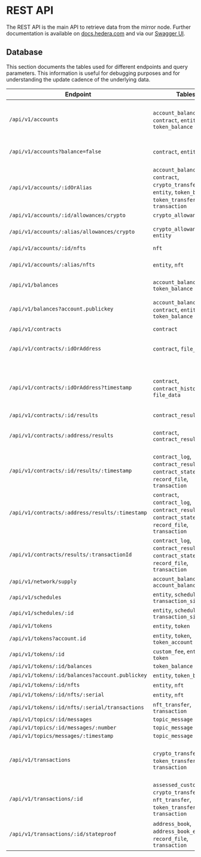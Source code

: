 # REST API

The REST API is the main API to retrieve data from the mirror node. Further documentation is available
on [docs.hedera.com](https://docs.hedera.com/guides/docs/mirror-node-api/cryptocurrency-api) and via
our [Swagger UI](https://mainnet-public.mirrornode.hedera.com/api/v1/docs/#/).

## Database

This section documents the tables used for different endpoints and query parameters. This information is useful for
debugging purposes and for understanding the update cadence of the underlying data.

| Endpoint                                        | Tables                                                                                                       | Notes                                                        |
|-------------------------------------------------|--------------------------------------------------------------------------------------------------------------|--------------------------------------------------------------|
| `/api/v1/accounts`                              | `account_balance`, `contract`, `entity`, `token_balance`                                                     | Entity tables first used to filter, then joined w/ balances  |
| `/api/v1/accounts?balance=false`                | `contract`, `entity`                                                                                         | Balance tables skipped                                       |
| `/api/v1/accounts/:idOrAlias`                   | `account_balance`, `contract`, `crypto_transfer`, `entity`, `token_balance`, `token_transfer`, `transaction` | Transfers & transactions are present only for legacy reasons |
| `/api/v1/accounts/:id/allowances/crypto`        | `crypto_allowance`                                                                                           |                                                              |
| `/api/v1/accounts/:alias/allowances/crypto`     | `crypto_allowance`, `entity`                                                                                 | Separate alias lookup first                                  |
| `/api/v1/accounts/:id/nfts`                     | `nft`                                                                                                        |                                                              |
| `/api/v1/accounts/:alias/nfts`                  | `entity`, `nft`                                                                                              | Separate alias lookup first                                  |
| `/api/v1/balances`                              | `account_balance`, `token_balance`                                                                           |                                                              |
| `/api/v1/balances?account.publickey`            | `account_balance`, `contract`, `entity`, `token_balance`                                                     | Entity tables used to find by public key                     |
| `/api/v1/contracts`                             | `contract`                                                                                                   |                                                              |
| `/api/v1/contracts/:idOrAddress`                | `contract`, `file_data`                                                                                      | `file_data` used to get init bytecode                        |
| `/api/v1/contracts/:idOrAddress?timestamp`      | `contract`, `contract_history`, `file_data`                                                                  | Union both contract tables to find latest timestamp in range |
| `/api/v1/contracts/:id/results`                 | `contract_result`                                                                                            |                                                              |
| `/api/v1/contracts/:address/results`            | `contract`, `contract_result`                                                                                | Separate EVM address lookup first                            |
| `/api/v1/contracts/:id/results/:timestamp`      | `contract_log`, `contract_result`, `contract_state_change`, `record_file`, `transaction`                     |                                                              |
| `/api/v1/contracts/:address/results/:timestamp` | `contract`, `contract_log`, `contract_result`, `contract_state_change`, `record_file`, `transaction`         | Separate EVM address lookup first                            |
| `/api/v1/contracts/results/:transactionId`      | `contract_log`, `contract_result`, `contract_state_change`, `record_file`, `transaction`                     |                                                              |
| `/api/v1/network/supply`                        | `account_balance`, `account_balance_file`                                                                    |                                                              |
| `/api/v1/schedules`                             | `entity`, `schedule`, `transaction_signature`                                                                |                                                              |
| `/api/v1/schedules/:id`                         | `entity`, `schedule`, `transaction_signature`                                                                |                                                              |
| `/api/v1/tokens`                                | `entity`, `token`                                                                                            |                                                              |
| `/api/v1/tokens?account.id`                     | `entity`, `token`, `token_account`                                                                           |                                                              |
| `/api/v1/tokens/:id`                            | `custom_fee`, `entity`, `token`                                                                              |                                                              |
| `/api/v1/tokens/:id/balances`                   | `token_balance`                                                                                              |                                                              |
| `/api/v1/tokens/:id/balances?account.publickey` | `entity`, `token_balance`                                                                                    |                                                              |
| `/api/v1/tokens/:id/nfts`                       | `entity`, `nft`                                                                                              |                                                              |
| `/api/v1/tokens/:id/nfts/:serial`               | `entity`, `nft`                                                                                              |                                                              |
| `/api/v1/tokens/:id/nfts/:serial/transactions`  | `nft_transfer`, `transaction`                                                                                |                                                              |
| `/api/v1/topics/:id/messages`                   | `topic_message`                                                                                              |                                                              |
| `/api/v1/topics/:id/messages/:number`           | `topic_message`                                                                                              |                                                              |
| `/api/v1/topics/messages/:timestamp`            | `topic_message`                                                                                              |                                                              |
| `/api/v1/transactions`                          | `crypto_transfer`, `token_transfer`, `transaction`                                                           | Transfers are present only for legacy reasons                |
| `/api/v1/transactions/:id`                      | `assessed_custom_fee`, `crypto_transfer`, `nft_transfer`, `token_transfer`, `transaction`                    |                                                              |
| `/api/v1/transactions/:id/stateproof`           | `address_book`, `address_book_entry`, `record_file`, `transaction`                                           | Also downloads RCD files from S3                             |
